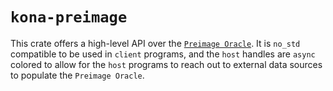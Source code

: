 # `kona-preimage`

This crate offers a high-level API over the [`Preimage Oracle`][preimage-abi-spec]. It is `no_std` compatible to be used in
`client` programs, and the `host` handles are `async` colored to allow for the `host` programs to reach out to external
data sources to populate the `Preimage Oracle`.

[preimage-abi-spec]: https://specs.optimism.io/experimental/fault-proof/index.html#pre-image-oracle
